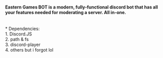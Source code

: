 <h4> Eastern Games BOT is a modern, fully-functional discord bot that has all your features needed for moderating a server. All in-one.</h4> <br/>
* Dependencies: <br/>
    1. Discord.JS <br/>
    2. path & fs <br/>
    3. discord-player <br/> 
    4. others but i forgot lol <br/>